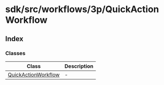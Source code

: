 # sdk/src/workflows/3p/QuickActionWorkflow

## Index

### Classes

| Class | Description |
| ------ | ------ |
| [QuickActionWorkflow](../quick-action-workflow/classes/quick-action-workflow.md) | - |
